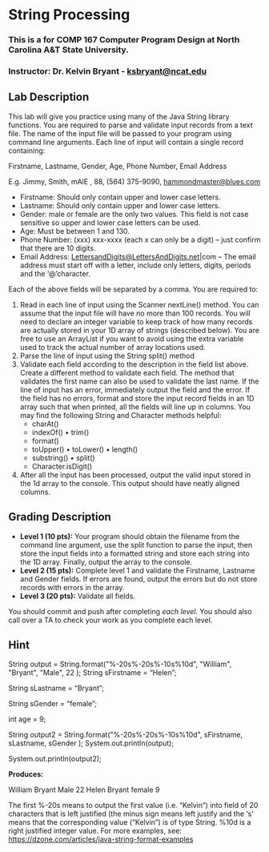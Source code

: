 # String Processing

### This is a for COMP 167 Computer Program Design at North Carolina A&T State University.

### Instructor: Dr. Kelvin Bryant - ksbryant@ncat.edu

## Lab Description

This lab will give you practice using many of the Java String library functions. You are required to parse and validate input records from a text file. The name of the input file will be passed to your program using command line arguments. Each line of input will contain a single record containing:

Firstname, Lastname, Gender, Age, Phone Number, Email Address

E.g. Jimmy, Smith, mAlE , 88, (564) 375-9090, hammondmaster@blues.com

* Firstname: Should only contain upper and lower case letters.
* Lastname: Should only contain upper and lower case letters.
* Gender: male or female are the only two values. This field is not case sensitive so upper and lower case letters can be used.
* Age: Must be between 1 and 130.
* Phone Number: (xxx) xxx-xxxx (each x can only be a digit) – just confirm that there are 10 digits.
* Email Address: LettersandDigits@LettersAndDigits.net|com – The email address must start off with a letter, include only letters, digits, periods and the ‘@’character.

Each of the above fields will be separated by a comma. You are required to:

1. Read in each line of input using the Scanner nextLine() method. You can assume that the input file will have no more than 100 records. You will need to declare an integer variable to keep track of how many records are actually stored in your 1D array of strings (described below). You are free to use an ArrayList if you want to avoid using the extra variable used to track the actual number of array locations used.
2. Parse the line of input using the String split() method
3. Validate each field according to the description in the field list above. Create a different method
to validate each field. The method that validates the first name can also be used to validate the last name. If the line of input has an error, immediately output the field and the error. If the field has no errors, format and store the input record fields in an 1D array such that when printed, all the fields will line up in columns.
  You may find the following String and Character methods helpful:
    * charAt()
    * indexOf() • trim()
    * format()
    * toUpper() • toLower() • length()
    * substring() • split()
    * Character.isDigit()
4. After all the input has been processed, output the valid input stored in the 1d array to the
console. This output should have neatly aligned columns.

## Grading Description
- **Level 1 (10 pts):** Your program should obtain the filename from the command line argument, use the split function to parse the input, then store the input fields into a formatted string and store each string into the 1D array. Finally, output the array to the console.
- **Level 2 (15 pts):** Complete level 1 and validate the Firstname, Lastname and Gender fields. If errors are found, output the errors but do not store records with errors in the array.
- **Level 3 (20 pts):** Validate all fields.

You should commit and push after completing _each level_. You should also call over a TA to check your work as you complete each level.

## Hint

String output = String.format("%-20s%-20s%-10s%10d", "William", "Bryant", "Male", 22 ); String sFirstname = “Helen”;

String sLastname = “Bryant”;

String sGender = “female”;

int age = 9;

String output2 = String.format("%-20s%-20s%-10s%10d", sFirstname, sLastname, sGender ); System.out.println(output);

System.out.println(output2);

**Produces:**

William Bryant Male 22 Helen Bryant female 9

The first %-20s means to output the first value (i.e. “Kelvin”) into field of 20 characters that is left justified (the minus sign means left justify and the ‘s’ means that the corresponding value (“Kelvin”) is of type String. %10d is a right justified integer value. For more examples, see:
https://dzone.com/articles/java-string-format-examples
